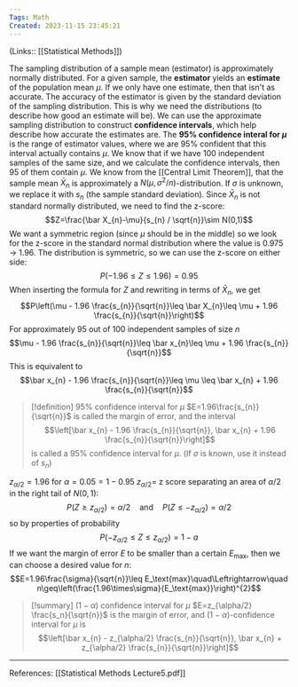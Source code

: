 ```yaml
---
Tags: Math
Created: 2023-11-15 23:45:21
---
```

(Links:: [[Statistical Methods]])

The sampling distribution of a sample mean (estimator) is approximately normally distributed. For a given sample, the **estimator** yields an **estimate** of the population mean $\mu$. If we only have one estimate, then that isn't as accurate. The accuracy of the estimator is given by the standard deviation of the sampling distribution. This is why we need the distributions (to describe how good an estimate will be).
We can use the approximate sampling distribution to construct **confidence intervals**, which help describe how accurate the estimates are. The **95% confidence interal for $\mu$** is the range of estimator values, where we are 95% confident that this interval actually contains $\mu$. We know that if we have 100 independent samples of the same size, and we calculate the confidence intervals, then 95 of them contain $\mu$.
We know from the [[Central Limit Theorem]], that the sample mean $\bar X_{n}$ is approximately a $N\left(\mu, \sigma^{2}/n\right)$-distribution. If $\sigma$ is unknown, we replace it with $s_{n}$ (the sample standard deviation). Since $\bar X_{n}$ is not standard normally distributed, we need to find the z-score: $$Z=\frac{\bar X_{n}-\mu}{s_{n} / \sqrt{n}}\sim N(0,1)$$
We want a symmetric region (since $\mu$ should be in the middle) so we look for the z-score in the standard normal distribution where the value is 0.975 -> 1.96. The distribution is symmetric, so we can use the z-score on either side: $$P(-1.96\leq Z \leq 1.96)=0.95$$
When inserting the formula for $Z$ and rewriting in terms of $\bar X_{n}$, we get $$P\left(\mu - 1.96 \frac{s_{n}}{\sqrt{n}}\leq \bar X_{n}\leq \mu + 1.96 \frac{s_{n}}{\sqrt{n}}\right)$$
For approximately 95 out of 100 independent samples of size $n$ $$\mu - 1.96 \frac{s_{n}}{\sqrt{n}}\leq \bar x_{n}\leq \mu + 1.96 \frac{s_{n}}{\sqrt{n}}$$
This is equivalent to $$\bar x_{n} - 1.96 \frac{s_{n}}{\sqrt{n}}\leq \mu \leq \bar x_{n} + 1.96 \frac{s_{n}}{\sqrt{n}}$$

> [!definition] 95% confidence interval for $\mu$ 
> $E=1.96\frac{s_{n}}{\sqrt{n}}$ is called the margin of error, and the interval $$\left[\bar x_{n} - 1.96 \frac{s_{n}}{\sqrt{n}}, \bar x_{n} + 1.96 \frac{s_{n}}{\sqrt{n}}\right]$$ is called a 95% confidence interval for $\mu$. (If $\sigma$ is known, use it instead of $s_{n}$)

$z_{\alpha/2}=1.96$ for $\alpha=0.05=1-0.95$
$z_{\alpha/2}=$ z score separating an area of $\alpha/2$ in the right tail of $N(0,1)$: $$P(Z\geq z_{\alpha/2})=\alpha/2 \quad \text{and}\quad P(Z\leq -z_{\alpha/2})=\alpha/2$$ so by properties of probability $$P(-z_{\alpha/2}\leq Z\leq z_{\alpha/2})=1-a$$
If we want the margin of error $E$ to be smaller than a certain $E_\text{max}$, then we can choose a desired value for $n$: $$E=1.96\frac{\sigma}{\sqrt{n}}\leq E_\text{max}\quad\Leftrightarrow\quad n\geq\left(\frac{1.96\times\sigma}{E_\text{max}}\right)^{2}$$

> [!summary] $(1-\alpha)$ confidence interval for $\mu$
> $E=z_{\alpha/2} \frac{s_n}{\sqrt{n}}$ is the margin of error, and $(1-\alpha)$-confidence interval for $\mu$ is $$\left[\bar x_{n} - z_{\alpha/2} \frac{s_{n}}{\sqrt{n}}, \bar x_{n} + z_{\alpha/2} \frac{s_{n}}{\sqrt{n}}\right]$$

---
References: [[Statistical Methods Lecture5.pdf]]